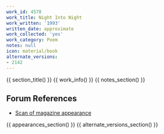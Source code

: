 ```yaml
---
work_id: 4578
work_title: Night Into Night
work_written: '1993'
written_date: approximate
work_collected: 'yes'
work_category: Poem
notes: null
icon: material/book
alternate_versions:
- 2142
---
```


{{ section_title() }}
{{ work_info() }}
{{ notes_section() }}
## Forum References
- [Scan of magazine appearance](https://bukowskiforum.com/threads/whoreson-dog-no-1-1993-some-notes-on-this-crap-night-into-night-the-hardest.12264/)

{{ appearances_section() }}
{{ alternate_versions_section() }}